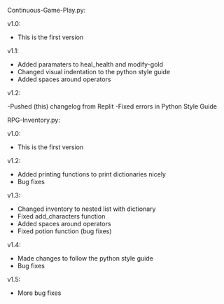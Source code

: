 Continuous-Game-Play.py:

v1.0:
- This is the first version

v1.1:

- Added paramaters to heal_health and modify-gold
- Changed visual indentation to the python style guide
- Added spaces around operators

v1.2:

-Pushed (this) changelog from Replit
-Fixed errors in Python Style Guide

RPG-Inventory.py:

v1.0:

- This is the first version

v1.2:

- Added printing functions to print dictionaries nicely
- Bug fixes

v1.3:

- Changed inventory to nested list with dictionary
- Fixed add_characters function
- Added spaces around operators
- Fixed potion function (bug fixes)

v1.4:

- Made changes to follow the python style guide
- Bug fixes

v1.5:
- More bug fixes
